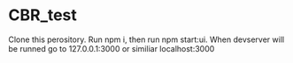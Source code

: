 # CBR_test
Clone this perository.
Run npm i, then run npm start:ui. When devserver will be runned go to 127.0.0.1:3000 or similiar localhost:3000

